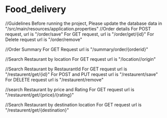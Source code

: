 # Food_delivery
//Guidelines Before running the project, 
Please update the database data in "/src/main/resources/application.properties"
//Order details
For POST request, url is "/order/save" 
For GET request, url is "/order/get/{id}"
For Delete request url is "/order/remove"

//Order Summary
For GET Request url is "/summary/order/{orderid}"

//Search Restaurant by location
For GET request url is "/location//origin"

//Search Restaurant by RestaurantId
For GET request  url is "/restaurent/get/{id}"
For POST and PUT request  url is "/restaurent/save"
For DELETE request  url is "/restaurent/remove"

//search Restaurant by price and Rating
For GET request  url is "/restaurent/get/{price}/{rating}"

//Search Restaurant by destination location
For GET request  url is "/restaurent/get/{destination}"
